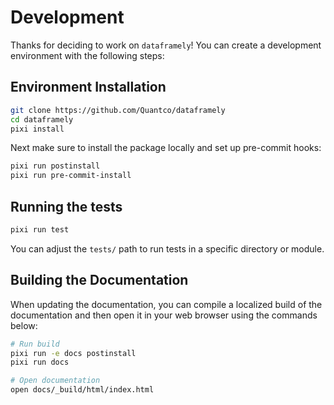 # Development

Thanks for deciding to work on `dataframely`!
You can create a development environment with the following steps:

## Environment Installation

```bash
git clone https://github.com/Quantco/dataframely
cd dataframely
pixi install
```

Next make sure to install the package locally and set up pre-commit hooks:

```bash
pixi run postinstall
pixi run pre-commit-install
```

## Running the tests

```bash
pixi run test
```

You can adjust the `tests/` path to run tests in a specific directory or module.

## Building the Documentation

When updating the documentation, you can compile a localized build of the
documentation and then open it in your web browser using the commands below:

```bash
# Run build
pixi run -e docs postinstall
pixi run docs

# Open documentation
open docs/_build/html/index.html
```
